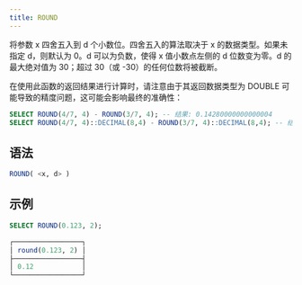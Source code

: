 ```yaml
---
title: ROUND
---
```


将参数 x 四舍五入到 d 个小数位。四舍五入的算法取决于 x 的数据类型。如果未指定 d，则默认为 0。d 可以为负数，使得 x 值小数点左侧的 d 位数变为零。d 的最大绝对值为 30；超过 30（或 -30）的任何位数将被截断。

在使用此函数的返回结果进行计算时，请注意由于其返回数据类型为 DOUBLE 可能导致的精度问题，这可能会影响最终的准确性：

```sql
SELECT ROUND(4/7, 4) - ROUND(3/7, 4); -- 结果: 0.14280000000000004
SELECT ROUND(4/7, 4)::DECIMAL(8,4) - ROUND(3/7, 4)::DECIMAL(8,4); -- 结果: 0.1428
```

## 语法

```sql
ROUND( <x, d> )
```

## 示例

```sql
SELECT ROUND(0.123, 2);

┌─────────────────┐
│ round(0.123, 2) │
├─────────────────┤
│ 0.12            │
└─────────────────┘
```